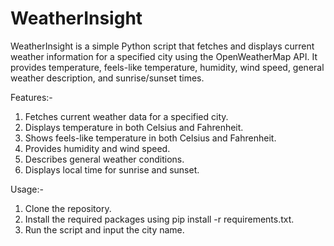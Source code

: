 # WeatherInsight
WeatherInsight is a simple Python script that fetches and displays current weather information for a specified city using the OpenWeatherMap API. It provides temperature, feels-like temperature, humidity, wind speed, general weather description, and sunrise/sunset times.

Features:-
1. Fetches current weather data for a specified city.
2. Displays temperature in both Celsius and Fahrenheit.
3. Shows feels-like temperature in both Celsius and Fahrenheit.
4. Provides humidity and wind speed.
5. Describes general weather conditions.
6. Displays local time for sunrise and sunset.

Usage:-
1. Clone the repository.
2. Install the required packages using pip install -r requirements.txt.
3. Run the script and input the city name.
